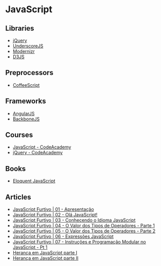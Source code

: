 JavaScript
==============================



Libraries
------------------------------

* [jQuery](http://jquery.com/)
* [UnderscoreJS](http://underscorejs.org/)
* [Modernizr](http://modernizr.com/)
* [D3JS](http://d3js.org/)



Preprocessors
----------

* [CoffeeScript](http://coffeescript.org/)



Frameworks
------------------------------

* [AngularJS](https://www.angularjs.org/)
* [BackboneJS](http://backbonejs.org/)



Courses
------------------------------

* [JavaScript - CodeAcademy](http://www.codecademy.com/tracks/javascript)
* [jQuery - CodeAcademy](http://www.codecademy.com/tracks/jquery)



Books
------------------------------

* [Eloquent JavaScript](http://eloquentjavascript.net/)



Articles
------------------------------

* [JavaScript Furtivo | 01 - Apresentação](http://ericdouglas.github.io/2014/04/08/10-javascript-furtivo-apresentacao/)
* [JavaScript Furtivo | 02 - Olá JavaScript!](http://ericdouglas.github.io/2014/04/08/11-javascript-furtivo-ola-javascript/)
* [JavaScript Furtivo | 03 - Conhecendo o Idioma JavaScript](http://ericdouglas.github.io/2014/04/08/12-javascript-furtivo-conhecendo-o-idioma-javascript/)
* [JavaScript Furtivo | 04 - O Valor dos Tipos de Operadores - Parte 1](http://ericdouglas.github.io/2014/04/15/13-javascript-furtivo-o-valor-dos-tipos-de-operadores-parte-01/)
* [JavaScript Furtivo | 05 - O Valor dos Tipos de Operadores - Parte 2](http://ericdouglas.github.io/2014/04/19/14-javascript-furtivo-o-valor-dos-tipos-de-operadores-parte-02/)
* [JavaScript Furtivo | 06 - Expressões JavaScript](http://ericdouglas.github.io/2014/04/23/15-javascript-furtivo-expressoes-javascript/)
* [JavaScript Furtivo | 07 - Instruções e Programação Modular no JavaScript - Pt 1](http://ericdouglas.github.io/2014/10/05/instrucoes-e-programacao-modular-parte-1/)
* [Herança em JavaScript parte I](http://loopinfinito.com.br/2012/05/04/heranca-em-javascript-parte-1/)
* [Herança em JavaScript parte II](http://loopinfinito.com.br/2013/02/05/heranca-em-javascript-parte-2/)
